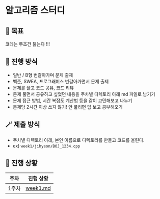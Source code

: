 # 알고리즘 스터디
## 🎯 목표
코테는 무조건 뚫는다 !!!

## 💁 진행 방식
- 일반 / B형 번갈아가며 문제 출제
- 백준, SWEA, 프로그래머스 번갈아가면서 문제 출제
- 문제를 풀고 코드 공유, 코드 리뷰
- 문제 풀면서 공유하고 싶었던 내용을 주차별 디렉토리 아래 md 파일로 남기기
- 문제 접근 방법, 시간 복잡도 계산법 등을 같이 고민해보고 나누기
- 문제당 2시간 이상 쓰지 않기! 안 풀리면 답 보고 공부해오기

## 🪄 제출 방식
- 주차별 디렉토리 아래, 본인 이름으로 디렉토리를 만들고 코드를 올린다.
- ex) `week1/jihyeon/BOJ_1234.cpp`

## 🏃 진행 상황
| 주차 | 진행 상황 |
|------|---------|
| 1주차 | [week1.md](./progress/week1.md) |
